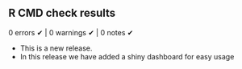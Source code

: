 ## R CMD check results

0 errors ✔ | 0 warnings ✔ | 0 notes ✔

* This is a new release.
* In this release we have added a shiny dashboard for easy usage